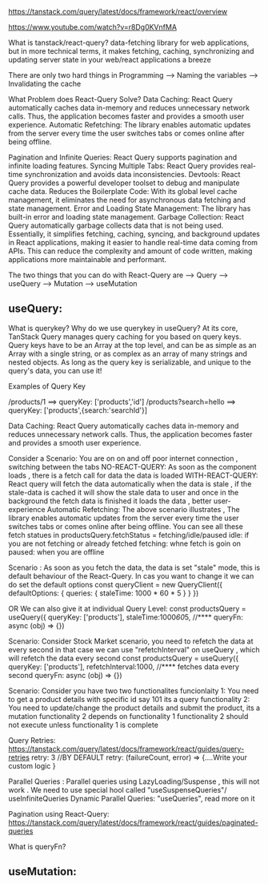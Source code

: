 https://tanstack.com/query/latest/docs/framework/react/overview

https://www.youtube.com/watch?v=r8Dg0KVnfMA

What is tanstack/react-query?
data-fetching library for web applications, but in more technical terms, it makes fetching, caching, synchronizing and updating server state in your web/react applications a breeze

There are only two hard things in Programming
--> Naming the variables
--> Invalidating the cache

What Problem does React-Query Solve?
Data Caching: React Query automatically caches data in-memory and reduces unnecessary network calls. Thus, the application becomes faster and provides a smooth user experience.
Automatic Refetching: The library enables automatic updates from the server every time the user switches tabs or comes online after being offline.

Pagination and Infinite Queries: React Query supports pagination and infinite loading features.
Syncing Multiple Tabs: React Query provides real-time synchronization and avoids data inconsistencies.
Devtools: React Query provides a powerful developer toolset to debug and manipulate cache data.
Reduces the Boilerplate Code: With its global level cache management, it eliminates the need for asynchronous data fetching and state management.
Error and Loading State Management: The library has built-in error and loading state management.
Garbage Collection: React Query automatically garbage collects data that is not being used.
Essentially, it simplifies fetching, caching, syncing, and background updates in React applications, making it easier to handle real-time data coming from APIs. This can reduce the complexity and amount of code written, making applications more maintainable and performant.


The two things that you can do with React-Query are 
--> Query --> useQuery
--> Mutation --> useMutation

useQuery:
--------
What is querykey? Why do we use querykey in useQuery?
At its core, TanStack Query manages query caching for you based on query keys. Query keys have to be an Array at the top level, and can be as simple as an Array with a single string, or as complex as an array of many strings and nested objects. As long as the query key is serializable, and unique to the query's data, you can use it!

Examples of Query Key 

<domain>/products/1 ==> queryKey: ['products','id']
<domain>/products?search=hello ==> queryKey: ['products',{search:'searchId'}]

Data Caching: React Query automatically caches data in-memory and reduces unnecessary network calls. Thus, the application becomes faster and provides a smooth user experience.

Consider a Scenario: You are on on and off poor internet connection , switching between the tabs 
NO-REACT-QUERY: As soon as the component loads , there is a fetch call for data the data is loaded
WITH-REACT-QUERY: React query will fetch the data automatically when the data is stale , if the stale-data is cached it will show the stale data to user and once in the background the fetch data is finished it loads the data , better user-experience 
Automatic Refetching: The above scenario illustrates , The library enables automatic updates from the server every time the user switches tabs or comes online after being offline.
You can see all these fetch statues in 
productsQuery.fetchStatus = fetching/idle/paused
idle: if you are not fetching or already fetched
fetching: whne fetch is goin on 
paused: when you are offline

Scenario : As soon as you fetch the data, the data is set "stale" mode, this is default behaviour of the React-Query. In cas you want to change it we can do set the default options 
const queryClient = new QueryClient({ defaultOptions: { queries: { staleTime: 1000 * 60 * 5 } } })

 OR 
We can also give it at individual Query Level:
  const productsQuery = useQuery({
        queryKey: ['products'],
        staleTime:1000*60*5, //****
        queryFn: async (obj) => {})


Scenario: Consider Stock Market scenario, you need to refetch the data at every second in that case we can use "refetchInterval" on useQuery , which will refetch the data every second 
const productsQuery = useQuery({
        queryKey: ['products'],
        refetchInterval:1000, //**** fetches data every second
        queryFn: async (obj) => {})


Scenario: Consider you have two two functionalites 
funcionlaity 1: You need to get a product details with specific id say 101 its a query
functionality 2: You need to update/change the product details and submit the product, its a mutation 
functionality 2 depends on functionality 1
functionality 2 should not execute unless functionality 1 is complete 

Query Retries:
https://tanstack.com/query/latest/docs/framework/react/guides/query-retries
retry: 3 //BY DEFAULT
retry: (failureCount, error) => {....Write your custom logic }

Parallel Queries :
Parallel queries using LazyLoading/Suspense , this will not work . We need to use special hool called "useSuspenseQueries"/ useInfiniteQueries
Dynamic Parallel Queries: "useQueries", read more on it 

Pagination using React-Query:
https://tanstack.com/query/latest/docs/framework/react/guides/paginated-queries





What is queryFn?





useMutation:
-----------
